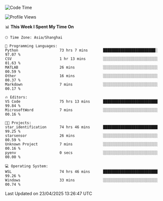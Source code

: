 <!--START_SECTION:waka-->
![Code Time](http://img.shields.io/badge/Code%20Time-2%2C713%20hrs%2035%20mins-blue)

![Profile Views](http://img.shields.io/badge/Profile%20Views-0-blue)

📊 **This Week I Spent My Time On** 

```text
🕑︎ Time Zone: Asia/Shanghai

💬 Programming Languages: 
Python                   73 hrs 7 mins       ████████████████████████░   97.07 % 
CSV                      1 hr 13 mins        ░░░░░░░░░░░░░░░░░░░░░░░░░   01.63 % 
MATLAB                   26 mins             ░░░░░░░░░░░░░░░░░░░░░░░░░   00.59 % 
Other                    16 mins             ░░░░░░░░░░░░░░░░░░░░░░░░░   00.37 % 
Markdown                 7 mins              ░░░░░░░░░░░░░░░░░░░░░░░░░   00.17 % 

🔥 Editors: 
VS Code                  75 hrs 13 mins      █████████████████████████   99.84 % 
MicrosoftWord            7 mins              ░░░░░░░░░░░░░░░░░░░░░░░░░   00.16 % 

🐱‍💻 Projects: 
star_identification      74 hrs 46 mins      █████████████████████████   99.25 % 
starsensor               26 mins             ░░░░░░░░░░░░░░░░░░░░░░░░░   00.59 % 
Unknown Project          7 mins              ░░░░░░░░░░░░░░░░░░░░░░░░░   00.16 % 
pyenv                    0 secs              ░░░░░░░░░░░░░░░░░░░░░░░░░   00.00 % 

💻 Operating System: 
WSL                      74 hrs 46 mins      █████████████████████████   99.26 % 
Windows                  33 mins             ░░░░░░░░░░░░░░░░░░░░░░░░░   00.74 % 
```


 Last Updated on 23/04/2025 13:26:47 UTC
<!--END_SECTION:waka-->
